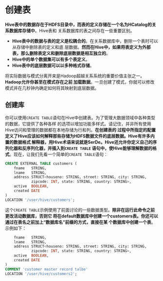 创建表
===================================================================================
**Hive表中的数据存在于HDFS目录中，而表的定义存储在一个名为HCatalog的关系数据库存储中**。Hive表和
关系数据库的表之间存在一些重要区别。
+ **Hive表中的数据与表的定义是松耦合的**。在关系数据库中，删除一个表时可以从存储中删除表的定义和底
层数据。**然而在Hive中，如果将表定义为外部表，那么删除表定义和删除底层数据是相互独立的**。
+ **Hive中的单个数据集可以有多个表定义**。
+ **Hive表中的底层数据可以以多种格式存储**。

将实际数据与模式分离开来是Hadoop超越关系系统的重要价值主张之一。**Hadoop允许你甚至在模式存在之前
加载数据**。一旦创建了模式，你就可以修改模式并在几秒钟内确定如何将其映射到底层数据。

## 创建库
你可以使用`CREATE TABLE`语句在Hive中创建表。为了管理大数据领域中各种类型的数据，它提供了各种各样
的选项以增加功能多样式。请记住，并非所有使用Hive访问和管理的数据都在本地存储为行和列。**在创建表的
过程中所指定的配置定义了Hive应该如何解释那些存储为HDFS数据文件的底层数据。Hive有许多内置的数据格式
解释器，用Hive术语来说就是SerDe。Hive还允许你定义自己的序列化器和反序列化器，并插入到`CREATE TABLE`
语句中，使Hive能够理解数据的格式**。现在，让我们先看一个简单的`CREATE TABLE`语句：
```sql
CREATE EXTERNAL TABLE customers (
	fname	STRING,
	lname	STRING,
	address	STRUCT<houseno: STRING, street: STRING, city: STRING, 
			zipcode: INT, state: STRING, country: STRING>,
	active	BOOLEAN,
	created	DATE
)
LOCATION '/user/hive/customers';
```
这个`CREATE TABLE`示例使用了前面讨论的一些数据类型。**除非在运行此命令之前更改活动数据库，否则它
将在default数据库中创建一个customers表。你还可以通过在表名之前加上“数据库名”前缀的方式，直接在某
个数据库中创建一个表**。示例如下：
```sql
	fname	STRING,
	lname	STRING,
	address	STRUCT<houseno: STRING, street: STRING, city: STRING, 
			zipcode: INT, state: STRING, country: STRING>,
	active	BOOLEAN,
	created	DATE
)
COMMENT 'customer master record talbe'
LOCATION '/user/hive/customers2';
```

